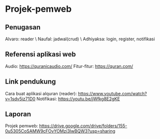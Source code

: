# Projek-pemweb
## Penugasan
Alvaro: reader \\
Naufal: jadwal(crud) \\
Adhiyaksa: login, register, notifikasi

## Referensi aplikasi web
Audio: https://quranicaudio.com/
Fitur-fitur: https://quran.com/

## Link pendukung
Cara buat aplikasi alquran (reader): https://www.youtube.com/watch?v=1sdv5iz71D0
Notifikasi: https://youtu.be/jWfkg8E2gKE

## Laporan
Projek pemweb: https://drive.google.com/drive/folders/155-0u5305CoSAMW9cFOvYOMzi3IwBQW3?usp=sharing
